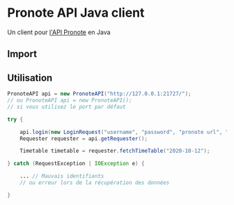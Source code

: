 # Pronote API Java client

Un client pour [l'API Pronote](https://github.com/Litarvan/pronote-api) en Java

## Import

## Utilisation

```java
PronoteAPI api = new PronoteAPI("http://127.0.0.1:21727/");
// ou PronoteAPI api = new PronoteAPI();
// si vous utilisez le port par défaut

try {

    api.login(new LoginRequest("username", "password", "pronote url", "cas");
    Requester requester = api.getRequester();

    Timetable timetable = requester.fetchTimeTable("2020-10-12");

} catch (RequestException | IOException e) {

    ... // Mauvais identifiants
    // ou erreur lors de la récupération des données

}

```